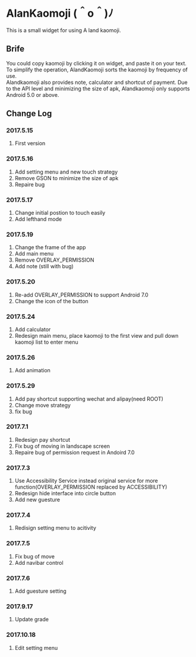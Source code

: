 # AlanKaomoji (＾o＾)ﾉ
This is a small widget for using A land kaomoji.</br>

## Brife
You could copy kaomoji by clicking it on widget, and paste it on your text.</br>
To simplify the operation, AlandKaomoji sorts the kaomoji by frequency of use.</br>
Alandkaomoji also provides note, calculator and shortcut of payment.
Due to the API level and minimizing the size of apk, Alandkaomoji only supports Android 5.0 or above.</br>

## Change Log
### 2017.5.15
1. First version</br>
### 2017.5.16
1. Add setting menu and new touch strategy</br>
2. Remove GSON to minimize the size of apk</br>
3. Repaire bug
### 2017.5.17
1. Change initial postion to touch easily</br>
2. Add lefthand mode
### 2017.5.19
1. Change the frame of the app</br>
2. Add main menu
3. Remove OVERLAY_PERMISSION</br>
4. Add note (still with bug)</br>
### 2017.5.20
1. Re-add OVERLAY_PERMISSION to support Android 7.0</br>
2. Change the icon of the button</br>
### 2017.5.24
1. Add calculator </br>
2. Redesign main menu, place kaomoji to the first view and pull down kaomoji list to enter menu</br>
### 2017.5.26
1. Add animation</br>
### 2017.5.29
1. Add pay shortcut supporting wechat and alipay(need ROOT)</br>
2. Change move strategy</br>
3. fix bug
### 2017.7.1
1. Redesign pay shortcut</br>
2. Fix bug of moving in landscape screen</br>
3. Repaire bug of permission request in Andoird 7.0</br>
### 2017.7.3
1. Use Accessibility Service instead original service for more function(OVERLAY_PERMISSION replaced by ACCESSIBILITY)</br>
2. Redesign hide interface into circle button</br>
3. Add new guesture</br>
### 2017.7.4
1. Redisign setting menu to acitivity</br>
### 2017.7.5
1. Fix bug of move</br>
2. Add navibar control</br>
### 2017.7.6
1. Add guesture setting</br>
### 2017.9.17
1. Update grade</br>
### 2017.10.18
1. Edit setting menu</br>